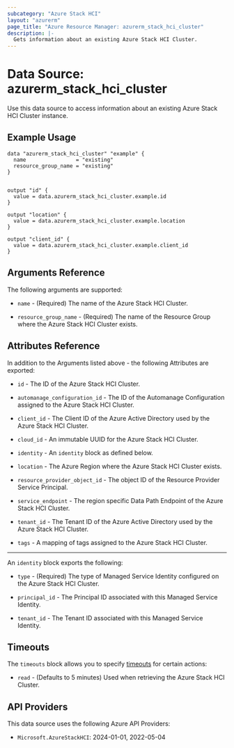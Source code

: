 ```yaml
---
subcategory: "Azure Stack HCI"
layout: "azurerm"
page_title: "Azure Resource Manager: azurerm_stack_hci_cluster"
description: |-
  Gets information about an existing Azure Stack HCI Cluster.
---
```


# Data Source: azurerm_stack_hci_cluster

Use this data source to access information about an existing Azure Stack HCI Cluster instance.

## Example Usage

```hcl
data "azurerm_stack_hci_cluster" "example" {
  name                = "existing"
  resource_group_name = "existing"
}


output "id" {
  value = data.azurerm_stack_hci_cluster.example.id
}

output "location" {
  value = data.azurerm_stack_hci_cluster.example.location
}

output "client_id" {
  value = data.azurerm_stack_hci_cluster.example.client_id
}

```

## Arguments Reference

The following arguments are supported:

* `name` - (Required) The name of the Azure Stack HCI Cluster.

* `resource_group_name` - (Required) The name of the Resource Group where the Azure Stack HCI Cluster exists.

## Attributes Reference

In addition to the Arguments listed above - the following Attributes are exported:

* `id` - The ID of the Azure Stack HCI Cluster.

* `automanage_configuration_id` - The ID of the Automanage Configuration assigned to the Azure Stack HCI Cluster.

* `client_id` - The Client ID of the Azure Active Directory used by the Azure Stack HCI Cluster.

* `cloud_id` - An immutable UUID for the Azure Stack HCI Cluster.

* `identity` - An `identity` block as defined below.

* `location` - The Azure Region where the Azure Stack HCI Cluster exists.

* `resource_provider_object_id` - The object ID of the Resource Provider Service Principal.

* `service_endpoint` - The region specific Data Path Endpoint of the Azure Stack HCI Cluster.

* `tenant_id` - The Tenant ID of the Azure Active Directory used by the Azure Stack HCI Cluster.

* `tags` - A mapping of tags assigned to the Azure Stack HCI Cluster.

---

An `identity` block exports the following:

* `type` - (Required) The type of Managed Service Identity configured on the Azure Stack HCI Cluster.

* `principal_id` - The Principal ID associated with this Managed Service Identity.

* `tenant_id` - The Tenant ID associated with this Managed Service Identity.

## Timeouts

The `timeouts` block allows you to specify [timeouts](https://www.terraform.io/language/resources/syntax#operation-timeouts) for certain actions:

* `read` - (Defaults to 5 minutes) Used when retrieving the Azure Stack HCI Cluster.

## API Providers
<!-- This section is generated, changes will be overwritten -->
This data source uses the following Azure API Providers:

* `Microsoft.AzureStackHCI`: 2024-01-01, 2022-05-04
